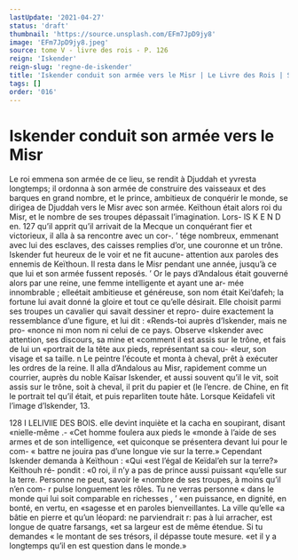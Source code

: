 ```yaml
---
lastUpdate: '2021-04-27'
status: 'draft'
thumbnail: 'https://source.unsplash.com/EFm7JpD9jy8'
image: 'EFm7JpD9jy8.jpeg'
source: tome V - livre des rois - P. 126
reign: 'Iskender'
reign-slug: 'regne-de-iskender'
title: 'Iskender conduit son armée vers le Misr | Le Livre des Rois | Shâhnâmeh'
tags: []
order: '016'
---
```


# Iskender conduit son armée vers le Misr

Le roi emmena son armée de ce lieu, se rendit à Djuddah et yvresta longtemps; il ordonna à son armée de construire des vaisseaux et des barques en grand nombre, et le prince, ambitieux de conquérir le monde, se dirigea de Djuddah vers le Misr avec son armée. Keïthoun était alors roi du Misr, et le nombre de ses troupes dépassait l’imagination. Lors-
lS K E N D en. 127 qu’il apprit qu’il arrivait de la Mecque un conquérant
fier et victorieux, il alla à sa rencontre avec un cor-. ’ tége nombreux, emmenant avec lui des esclaves, des caisses remplies d’or, une couronne et un trône. Iskender fut heureux de le voir et ne fit aucune- attention aux paroles des ennemis de Keïthoun. Il resta dans le Misr pendant une année, jusqu’à ce que
lui et son armée fussent reposés. ’
Or le pays d’Andalous était gouverné alors par
une reine, une femme intelligente et ayant une ar- mée innombrable ; elleétait ambitieuse et généreuse,
son nom était Kei’dafeh; la fortune lui avait donné
la gloire et tout ce qu’elle désirait. Elle choisit parmi
ses troupes un cavalier qui savait dessiner et repro- duire exactement la ressemblance d’une figure, et
lui dit : «Rends-toi auprès d’Iskender, mais ne pro-
«nonce ni mon nom ni celui de ce pays. Observe «Iskender avec attention, ses discours, sa mine et «comment il est assis sur le trône, et fais de lui un «portrait de la tête aux pieds, représentant sa cou- «leur, son visage et sa taille. n Le peintre l’écoute et monta à cheval, prêt à exécuter les ordres de la reine. Il alla d’Andalous au Misr, rapidement comme un courrier, auprès du noble Kaïsar Iskender, et aussi souvent qu’il le vit, soit assis sur le trône, soit
à cheval, il prit du papier et (le l’encre. de Chine, en fit le portrait tel qu’il était, et puis reparliten toute hâte. Lorsque Keïdafeli vit l’image d’lskender, 13.

128 I LELlVllE DES BOIS.
elle devint inquiète et la cacha en soupirant, disant «nielle-même .- «Cet homme foulera aux pieds le «monde à l’aide de ses armes et de son intelligence,
«et quiconque se présentera devant lui pour le com-
« battre ne jouira pas d’une longue vie sur la terre.»
Cependant Iskender demanda à Keïthoun : «Qui «est l’égal de Keïdal’eh sur la terre?» Keïthouh ré-
pondit : «0 roi, il n’y a pas de prince aussi puissant «qu’elle sur la terre. Personne ne peut, savoir le «nombre de ses troupes, à moins qu’il n’en com-
r pulse longuement les rôles. Tu ne verras personne « dans le monde qui lui soit comparable en richesses , ’ «en puissance, en dignité, en bonté, en vertu, en «sagesse et en paroles bienveillantes. La ville qu’elle
«a bâtie en pierre et qu’un léopard: ne parviendrait
r: pas à lui arracher, est longue de quatre farsangs, «et sa largeur est de même étendue. Si tu demandes
« le montant de ses trésors, il dépasse toute mesure.
«et il y a longtemps qu’il en est question dans le monde.»

